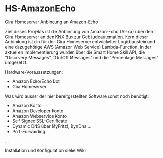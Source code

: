 # HS-AmazonEcho
Gira Homeserver Anbindung an Amazon-Echo

Ziel dieses Projekts ist die Anbindung von Amazon-Echo (Alexa) über den Gira Homeserver an den KNX Bus zur Gebäudeautomation.
Kern dieser Anbindung ist ein für den Gira Homeserver entwickelter Logikbaustein und eine dazugehörige AWS (Amazon Web Service) Lambda-Function.
In der aktuellen Implementierung wurden über die Smart Home Skill API, die "Discovery Messages", "On/Off Messages" und die "Percentage Messages" umgesetzt.

Hardware-Voraussetzungen:
* Amazon Echo/Echo Dot
* Gira Homeserver

Was wird ausser der hier bereitgestellten Software sonst noch benötigt:
* Amazon Konto
* Amazon Developer Konto
* Amazon Webservice Konto
* Self Signed SSL-Certificate
* Dynamic DNS über MyFritz!, DynDns ...
* Port-Forwarding

...

Installation und Konfiguration siehe Wiki
